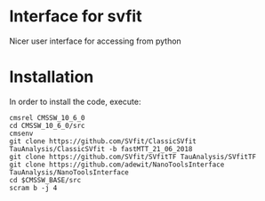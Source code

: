 # Interface for svfit
Nicer user interface for accessing from python

# Installation 
In order to install the code, execute:

```
cmsrel CMSSW_10_6_0
cd CMSSW_10_6_0/src
cmsenv
git clone https://github.com/SVfit/ClassicSVfit TauAnalysis/ClassicSVfit -b fastMTT_21_06_2018
git clone https://github.com/SVfit/SVfitTF TauAnalysis/SVfitTF
git clone https://github.com/adewit/NanoToolsInterface TauAnalysis/NanoToolsInterface
cd $CMSSW_BASE/src
scram b -j 4
```

